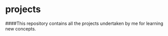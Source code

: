 # projects

####This repository contains all the projects undertaken by me for learning new concepts. 
